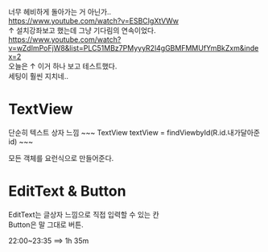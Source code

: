 너무 헤비하게 돌아가는 거 아닌가..<br>
https://www.youtube.com/watch?v=ESBCIgXtVWw<br>
↑ 설치강좌보고 했는데 그냥 기다림의 연속이었다.<br>
https://www.youtube.com/watch?v=wZdImPoFjW8&list=PLC51MBz7PMyyyR2l4gGBMFMMUfYmBkZxm&index=2<br>
오늘은 ↑ 이거 하나 보고 테스트했다.<br>
세팅이 훨씬 지치네..<br>

<h1> TextView </h1>
단순히 텍스트 상자 느낌
~~~
TextView textView = findViewbyId(R.id.내가달아준id)
~~~

모든 객체를 요런식으로 만들어준다.

<h1> EditText & Button </h1>
EditText는 글상자 느낌으로 직접 입력할 수 있는 칸<br>
Button은 말 그대로 버튼.


22:00~23:35 ==> 1h 35m
